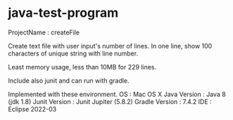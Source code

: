 # java-test-program

ProjectName : createFile

Create text file with user input's number of lines.
In one line, show 100 characters of unique string with line number.

Least memory usage, less than 10MB for 229 lines.

Include also junit and can run with gradle.

Implemented with these environment.
OS : Mac OS X
Java Version : Java 8 (jdk 1.8)
Junit Version : Junit Jupiter (5.8.2)
Gradle Version : 7.4.2
IDE : Eclipse 2022-03
